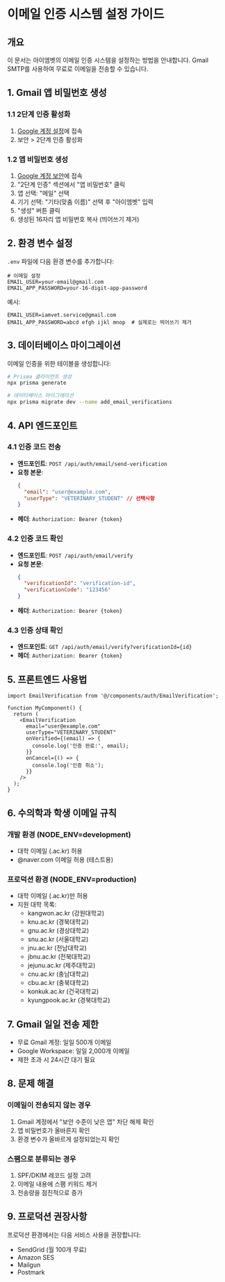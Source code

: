 # 이메일 인증 시스템 설정 가이드

## 개요
이 문서는 아이엠벳의 이메일 인증 시스템을 설정하는 방법을 안내합니다.
Gmail SMTP를 사용하여 무료로 이메일을 전송할 수 있습니다.

## 1. Gmail 앱 비밀번호 생성

### 1.1 2단계 인증 활성화
1. [Google 계정 설정](https://myaccount.google.com/)에 접속
2. 보안 > 2단계 인증 활성화

### 1.2 앱 비밀번호 생성
1. [Google 계정 보안](https://myaccount.google.com/security)에 접속
2. "2단계 인증" 섹션에서 "앱 비밀번호" 클릭
3. 앱 선택: "메일" 선택
4. 기기 선택: "기타(맞춤 이름)" 선택 후 "아이엠벳" 입력
5. "생성" 버튼 클릭
6. 생성된 16자리 앱 비밀번호 복사 (띄어쓰기 제거)

## 2. 환경 변수 설정

`.env` 파일에 다음 환경 변수를 추가합니다:

```env
# 이메일 설정
EMAIL_USER=your-email@gmail.com
EMAIL_APP_PASSWORD=your-16-digit-app-password
```

예시:
```env
EMAIL_USER=iamvet.service@gmail.com
EMAIL_APP_PASSWORD=abcd efgh ijkl mnop  # 실제로는 띄어쓰기 제거
```

## 3. 데이터베이스 마이그레이션

이메일 인증을 위한 테이블을 생성합니다:

```bash
# Prisma 클라이언트 생성
npx prisma generate

# 데이터베이스 마이그레이션
npx prisma migrate dev --name add_email_verifications
```

## 4. API 엔드포인트

### 4.1 인증 코드 전송
- **엔드포인트**: `POST /api/auth/email/send-verification`
- **요청 본문**:
  ```json
  {
    "email": "user@example.com",
    "userType": "VETERINARY_STUDENT" // 선택사항
  }
  ```
- **헤더**: `Authorization: Bearer {token}`

### 4.2 인증 코드 확인
- **엔드포인트**: `POST /api/auth/email/verify`
- **요청 본문**:
  ```json
  {
    "verificationId": "verification-id",
    "verificationCode": "123456"
  }
  ```
- **헤더**: `Authorization: Bearer {token}`

### 4.3 인증 상태 확인
- **엔드포인트**: `GET /api/auth/email/verify?verificationId={id}`
- **헤더**: `Authorization: Bearer {token}`

## 5. 프론트엔드 사용법

```tsx
import EmailVerification from '@/components/auth/EmailVerification';

function MyComponent() {
  return (
    <EmailVerification
      email="user@example.com"
      userType="VETERINARY_STUDENT"
      onVerified={(email) => {
        console.log('인증 완료:', email);
      }}
      onCancel={() => {
        console.log('인증 취소');
      }}
    />
  );
}
```

## 6. 수의학과 학생 이메일 규칙

### 개발 환경 (NODE_ENV=development)
- 대학 이메일 (.ac.kr) 허용
- @naver.com 이메일 허용 (테스트용)

### 프로덕션 환경 (NODE_ENV=production)
- 대학 이메일 (.ac.kr)만 허용
- 지원 대학 목록:
  - kangwon.ac.kr (강원대학교)
  - knu.ac.kr (경북대학교)
  - gnu.ac.kr (경상대학교)
  - snu.ac.kr (서울대학교)
  - jnu.ac.kr (전남대학교)
  - jbnu.ac.kr (전북대학교)
  - jejunu.ac.kr (제주대학교)
  - cnu.ac.kr (충남대학교)
  - cbu.ac.kr (충북대학교)
  - konkuk.ac.kr (건국대학교)
  - kyungpook.ac.kr (경북대학교)

## 7. Gmail 일일 전송 제한

- 무료 Gmail 계정: 일일 500개 이메일
- Google Workspace: 일일 2,000개 이메일
- 제한 초과 시 24시간 대기 필요

## 8. 문제 해결

### 이메일이 전송되지 않는 경우
1. Gmail 계정에서 "보안 수준이 낮은 앱" 차단 해제 확인
2. 앱 비밀번호가 올바른지 확인
3. 환경 변수가 올바르게 설정되었는지 확인

### 스팸으로 분류되는 경우
1. SPF/DKIM 레코드 설정 고려
2. 이메일 내용에 스팸 키워드 제거
3. 전송량을 점진적으로 증가

## 9. 프로덕션 권장사항

프로덕션 환경에서는 다음 서비스 사용을 권장합니다:
- SendGrid (월 100개 무료)
- Amazon SES
- Mailgun
- Postmark